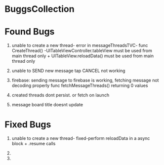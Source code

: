 #  BuggsCollection

# Found Bugs
1. unable to create a new thread- error in messageThreadsTVC- func CreateThread() -UITableViewController.tableView must be used from main thread only + UITableView.reloadData() must be used from main thread only 

2. unable to SEND new message
    tap CANCEL not working
    
3. firebase: sending message to firebase is working, fetching message not decoding properly
         func fetchMessageThreads() returning 0 values

 4.  created threads dont persist. or fetch on launch 
 
 5. message board title doesnt update




# Fixed Bugs
1. unable to create a new thread- fixed-perform reloadData in a async block + .resume calls

2.

3.
